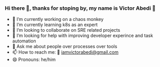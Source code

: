 ### Hi there 👋, thanks for stoping by, my name is Victor Abedi 🥑

- 🔭 I’m currently working on a chaos monkey
- 🌱 I’m currently learning k8s as an expert
- 👯 I’m looking to collaborate on SRE related projects
- 🤔 I’m looking for help with improving developer experince and task automation 
- 💬 Ask me about people over processes over tools
- 📫 How to reach me:  📧 iamvictorabedi@gmail.com
- 😄 Pronouns: he/him
